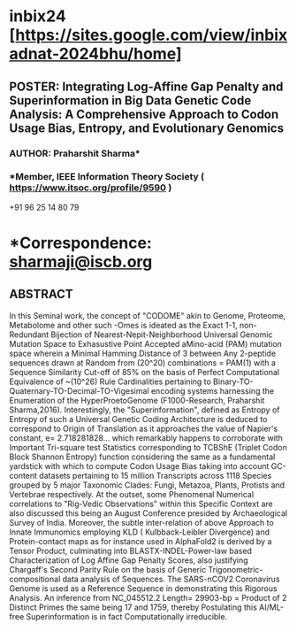 # inbix24 [https://sites.google.com/view/inbixadnat-2024bhu/home]
## POSTER:   Integrating Log-Affine Gap Penalty and Superinformation in Big Data Genetic Code Analysis: A Comprehensive Approach to Codon Usage Bias, Entropy, and Evolutionary Genomics

### AUTHOR: Praharshit Sharma* 
### *Member, IEEE Information Theory Society ( https://www.itsoc.org/profile/9590 )

+91 96 25 14 80 79 

# *Correspondence: sharmaji@iscb.org

## ABSTRACT

In this Seminal work, the concept of "CODOME" akin to Genome, Proteome, Metabolome and other such -Omes is ideated as the Exact 1-1, non-Redundant Bijection of Nearest-Nepit-Neighborhood Universal Genomic Mutation Space to Exhasustive Point Accepted aMino-acid (PAM) mutation space wherein a Minimal Hamming Distance of 3 between Any 2-peptide sequences drawn at Random from (20^20) combinations = PAM(1) with a Sequence Similarity Cut-off of 85% on the basis of Perfect Computational Equivalence of ~(10^26) Rule Cardinalities pertaining to Binary-TO-Quaternary-TO-Decimal-TO-Vigesimal encoding systems harnessing the Enumeration of the HyperProetoGenome (F1000-Research, Praharshit Sharma,2016). Interestingly, the "Superinformation", defined as Entropy of Entropy of such a Universal Genetic Coding Architecture is deduced to correspond to Origin of Translation as it approaches the value of Napier's constant, e= 2.718281828... which remarkably happens to corroborate with Important Tri-square test Statistics corresponding to  TCBShE (Triplet Codon Block Shannon Entropy) function considering the same as a fundamental yardstick with which to compute Codon Usage Bias taking into account GC-content datasets pertaining to 15 million Transcripts across 1118 Species grouped by 5 major Taxonomic Clades: Fungi, Metazoa, Plants, Protists and Vertebrae respectively. At the outset, some Phenomenal Numerical correlations to "Rig-Vedic Observations" within this Specific Context are also discussed this being an August Conference presided by Archaeological Survey of India. Moreover, the subtle inter-relation of above Approach to Innate Immunomics employing KLD ( Kulbback-Leibler Divergence) and Protein-contact maps as for instance used in AlphaFold2 is derived by a Tensor Product, culminating into BLASTX-INDEL-Power-law based Characterization of Log Affine Gap Penalty Scores, also justifying Chargaff's Second Parity Rule on the basis of Generic Trigonometric-compositional data analysis of Sequences. The SARS-nCOV2 Coronavirus Genome is used as a Reference Sequence in demonstrating this Rigorous Analysis. An inference from NC_045512.2 Length= 29903-bp = Product of 2 Distinct Primes the same being 17 and 1759, thereby Postulating this AI/ML-free Superinformation is in fact Computationally irreducible.
